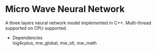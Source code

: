 # Micro Wave Neural Network
A three layers neural network model implemented in C++.
Multi-thread supported on CPU supported.

* Dependencies  
log4cplus, mw_global, mw_stl, mw_math
